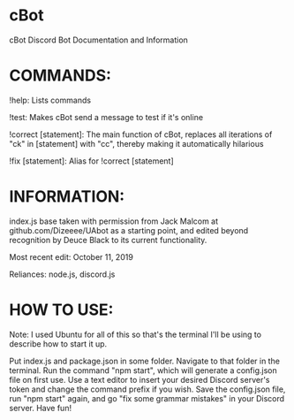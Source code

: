 # cBot

cBot Discord Bot Documentation and Information

# COMMANDS:

!help: Lists commands

!test: Makes cBot send a message to test if it's online

!correct [statement]: The main function of cBot, replaces all iterations of "ck" in [statement] with "cc",
                      thereby making it automatically hilarious
                      
!fix [statement]: Alias for !correct [statement]

# INFORMATION:

index.js base taken with permission from Jack Malcom at github.com/Dizeeee/UAbot as a starting point, and
edited beyond recognition by Deuce Black to its current functionality.

Most recent edit: October 11, 2019

Reliances: node.js, discord.js

# HOW TO USE:

Note: I used Ubuntu for all of this so that's the terminal I'll be using to describe how to start it up.

Put index.js and package.json in some folder. Navigate to that folder in the terminal. Run the command
"npm start", which will generate a config.json file on first use. Use a text editor to insert your desired
Discord server's token and change the command prefix if you wish. Save the config.json file, run "npm
start" again, and go "fix some grammar mistakes" in your Discord server. Have fun!
